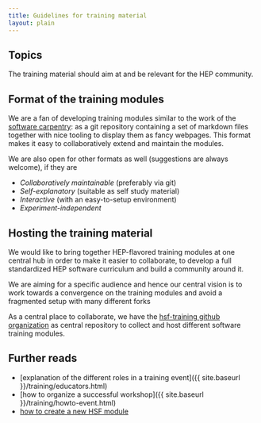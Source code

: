 ```yaml
---
title: Guidelines for training material
layout: plain
---
```


## Topics

The training material should aim at and be relevant for the HEP community.

## Format of the training modules

We are a fan of developing training modules similar to the work of the
[software carpentry](https://software-carpentry.org): as a git repository
containing a set of markdown files together with nice tooling to display them as
fancy webpages. This format makes it easy to collaboratively extend and maintain
the modules.

We are also open for other formats as well (suggestions are always welcome), if
they are

- _Collaboratively maintainable_ (preferably via git)
- _Self-explanatory_ (suitable as self study material)
- _Interactive_ (with an easy-to-setup environment)
- _Experiment-independent_

## Hosting the training material

We would like to bring together HEP-flavored training modules at one central hub
in order to make it easier to collaborate, to develop a full standardized HEP
software curriculum and build a community around it.

We are aiming for a specific audience and hence our central vision is to work
towards a convergence on the training modules and avoid a fragmented setup with
many different forks

As a central place to collaborate, we have the
[hsf-training github organization](https://github.com/hsf-training) as central
repository to collect and host different software training modules.

## Further reads

- [explanation of the different roles in a training
  event]({{ site.baseurl }}/training/educators.html)
- [how to organize a successful
  workshop]({{ site.baseurl }}/training/howto-event.html)
- [how to create a new HSF module](https://github.com/hsf-training/carpentry-cookiecutter)
